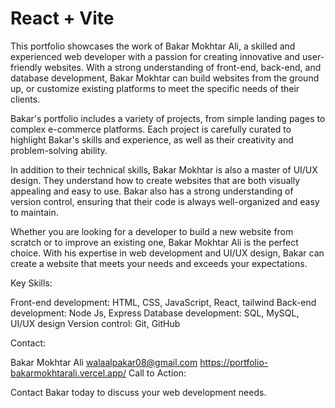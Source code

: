 # React + Vite

This portfolio showcases the work of Bakar Mokhtar Ali, a skilled and experienced web developer with a passion for creating innovative and user-friendly websites. With a strong understanding of front-end, back-end, and database development, Bakar Mokhtar can build websites from the ground up, or customize existing platforms to meet the specific needs of their clients.

Bakar's portfolio includes a variety of projects, from simple landing pages to complex e-commerce platforms. Each project is carefully curated to highlight Bakar's skills and experience, as well as their creativity and problem-solving ability.

In addition to their technical skills, Bakar Mokhtar is also a master of UI/UX design. They understand how to create websites that are both visually appealing and easy to use. Bakar also has a strong understanding of version control, ensuring that their code is always well-organized and easy to maintain.

Whether you are looking for a developer to build a new website from scratch or to improve an existing one, Bakar Mokhtar Ali is the perfect choice. With his expertise in web development and UI/UX design, Bakar can create a website that meets your needs and exceeds your expectations.

Key Skills:

Front-end development: HTML, CSS, JavaScript, React, tailwind
Back-end development: Node Js, Express
Database development: SQL, MySQL,
UI/UX design
Version control: Git, GitHub


Contact:

Bakar Mokhtar Ali
walaalpakar08@gmail.com
https://portfolio-bakarmokhtarali.vercel.app/
Call to Action:

Contact Bakar today to discuss your web development needs.




